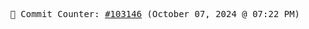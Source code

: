 <p align="center">
    <samp>
        📮 Commit Counter: <a href="https://github.com/Javascript-void0/Javascript-void0/commits/main">#103146</a> (October 07, 2024 @ 07:22 PM)
    </samp>
</p>